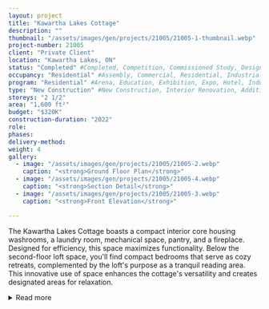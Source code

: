 ```yaml
---
layout: project 
title: "Kawartha Lakes Cottage"
description: ""
thumbnail: "/assets/images/gen/projects/21005/21005-1-thumbnail.webp"
project-number: 21005
client: "Private Client"
location: "Kawartha Lakes, ON"
status: "Completed" #Completed, Competition, Commissioned Study, Design Development, Construction, Demolished, Study
occupancy: "Residential" #Assembly, Commercial, Residential, Industrial, Institutional   
program: "Residential" #Arena, Education, Exhibition, Expo, Hotel, Industrial, Industry, Infrastructure, Landscape, Leisure, Library, Masterplan, Mixed Use, Museum/Gallery, Office, Parking, Pavillion, Publicspace, Religion, Research, Residential, Restaurant/Bar, Retail, Scenography, Services, Theatre
type: "New Construction" #New Construction, Interior Renovation, Addition, Adaptive Reuse
storeys: "2 1/2"
area: "1,600 ft²"
budget: "$320K"
construction-duration: "2022"
role: 
phases: 
delivery-method: 
weight: 4
gallery:
  - image: "/assets/images/gen/projects/21005/21005-2.webp"
    caption: "<strong>Ground Floor Plan</strong>"
  - image: "/assets/images/gen/projects/21005/21005-4.webp"
    caption: "<strong>Section Detail</strong>"
  - image: "/assets/images/gen/projects/21005/21005-3.webp"
    caption: "<strong>Front Elevation</strong>"

---
```


The Kawartha Lakes Cottage boasts a compact interior core housing washrooms, a laundry room, mechanical space, pantry, and a fireplace. Designed for efficiency, this space maximizes functionality. Below the second-floor loft space, you'll find compact bedrooms that serve as cozy retreats, complemented by the loft's purpose as a tranquil reading area. This innovative use of space enhances the cottage's versatility and creates designated areas for relaxation. 

<details id="project-details">
  <summary onclick="this.style.display='none'">Read more</summary>
  The heart of the cottage lies in the central kitchen paired with a great room, creating a warm haven for relaxation on chilly nights. Durable materials, including brick and standing seam metal roofing, enhance both aesthetics and resilience. A simple aesthetic with clean lines contributes to a timeless atmosphere, promoting a connection to nature. 
  <p><p>
  The cottage's solar orientation maximizes natural lighting, allowing residents to enjoy the sunset from the front porch year-round. This thoughtful design balances practicality and aesthetics, creating a harmonious living space that blends seamlessly with its natural surroundings.
</details>